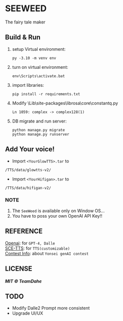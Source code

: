 # SEEWEED
The fairy tale maker
## Build & Run
1. setup Virtual environment:
    ```
    py -3.10 -m venv env
2. turn on virtual environment:
    ```
    env\Scripts\activate.bat
4. import libraries:
    ```
    pip install -r requirements.txt
5. Modify \Lib\site-packages\librosa\core\constantq.py
    ```
    Ln 1059: complex -> complex128(1)
5. DB migrate and run server:
    ```
    python manage.py migrate
    python manage.py runserver
## Add Your voice!
* Import `<YourGlowTTS>.tar` to
```
/TTS/data/glowtts-v2/
```
* Import `<YourHifigan>.tar` to
```
/TTS/data/hifigan-v2/
```
### **NOTE**
1. The ```SeeWeed``` is available only on Window OS...
2. You have to poss your own OpenAI API Key!!
## REFERENCE
[Openai](https://openai.com): for `GPT-4, Dalle`  
[SCE-TTS](https://sce-tts.github.io/#/v2/index): for `TTS(customizable)`  
[Contest Info](https://sites.google.com/yonsei.ac.kr/genaicontest): about `Yonsei genAI contest`  
## LICENSE
##### MIT © TeamDahe

## TODO
- Modify Dalle2 Prompt more consistent
- Upgrade UI/UX
